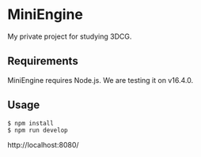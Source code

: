 # MiniEngine

My private project for studying 3DCG.

## Requirements

MiniEngine requires Node.js. We are testing it on v16.4.0.

## Usage

```
$ npm install
$ npm run develop
```

http://localhost:8080/